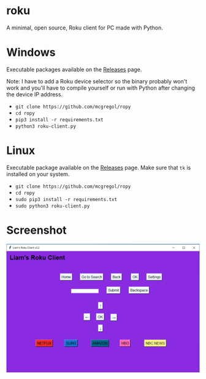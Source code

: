 # roku
A minimal, open source, Roku client for PC made with Python.

# Windows
Executable packages available on the [Releases](https://github.com/mcgregol/ropy/releases) page.

Note: I have to add a Roku device selector so the binary probably won't work and you'll have to compile yourself or run with Python after changing the device IP address.

- `git clone https://github.com/mcgregol/ropy`
- `cd ropy`
- `pip3 install -r requirements.txt`
- `python3 roku-client.py`

# Linux
Executable package available on the [Releases](https://github.com/mcgregol/ropy/releases) page.
Make sure that `tk` is installed on your system.

- `git clone https://github.com/mcgregol/ropy`
- `cd ropy`
- `sudo pip3 install -r requirements.txt`
- `sudo python3 roku-client.py`

# Screenshot
![screenshot](https://github.com/mcgregol/ropy/blob/main/Screenshot%202020-12-22%20225325.png)
